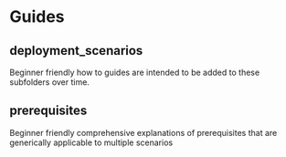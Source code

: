 # Guides

## deployment_scenarios

Beginner friendly how to guides are intended to be added to these subfolders over time.

## prerequisites

Beginner friendly comprehensive explanations of prerequisites that are generically applicable to multiple scenarios
